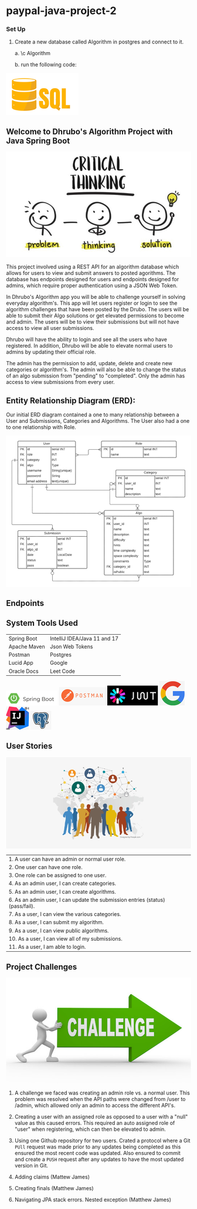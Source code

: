 # paypal-java-project-2

### Set Up
1. Create a new database called Algorithm in postgres and connect to it. 

    a. \c Algorithm

    b. run the following code:

![img_8.png](Images/img_8.png)

## **Welcome to Dhrubo's Algorithm Project with Java Spring Boot**

![img_2.png](Images/img_2.png)

This project involved using a REST API for an algorithm database which allows for users to
view and submit answers to posted agorithms. The database has endpoints designed for users 
and endpoints designed for admins, which require proper authentication using a JSON Web Token.     

In Dhrubo's Algorithm app you will be able to challenge yourself in solving everyday algorithm's.
This app will let users register or login to see the algorithm challenges that have been
posted by the Drubo. The users will be able to submit their Algo solutions or
get elevated permissions to become and admin. The users will be to view their submissions but
will not have access to view all user submissions.

Dhrubo will have the ability to login and see all the users who have registered. 
In addition, Dhrubo will be able to elevate normal users to admins by updating their official 
role. 

The admin has the permission to add, update, delete and create new categories or algorithm's.
The admin will also be able to change the status of an algo submission from "pending" to "completed".
Only the admin has access to view submissions from every user. 

## Entity Relationship Diagram (ERD):

Our initial ERD diagram contained a one to many relationship between a User and Submissions, Categories
and Algorithms. The User also had a one to one relationship with Role. 

![img.png](img.png)

## Endpoints



## System Tools Used

|  |  |
| --- | :--- |
| Spring Boot | IntelliJ IDEA/Java 11 and 17 |
| Apache Maven | Json Web Tokens |
| Postman | Postgres |
| Lucid App | Google |
| Oracle Docs | Leet Code |

![img_9.png](Images/img_9.png) 
![img_14.png](Images/img_14.png) 
![img_11.png](Images/img_11.png)  ![img_12.png](Images/img_12.png) ![img_10.png](Images/img_10.png) ![img_15.png](Images/img_15.png)


## User Stories
![img_4.png](Images/img_4.png)

| |
| --- |
|1. A user can have an admin or normal user role.
|2. One user can have one role.
|3. One role can be assigned to one user.
|4. As an admin user, I can create categories.
|5. As an admin user, I can create algorithms.
|6. As an admin user, I can update the submission entries (status)(pass/fail).
|7. As a user, I can view the various categories.
|8. As a user, I can submit my algorithm.
|9. As a user, I can view public algorithms.
|10. As a user, I can view all of my submissions.
|11. As a user, I am able to login.


## Project Challenges

![img_7.png](Images/img_7.png)

1. A challenge we faced was creating an admin role vs. a normal user. This problem was 
resolved when the API paths were changed from /user to /admin, which allowed only an admin to access
the different API's. 


2. Creating a user with an assigned role as opposed to a user with a "null" value as this caused errors. 
This required an auto assigned role of "user" when registering, which can then be elevated to admin.


3. Using one Github repository for two users. Crated a protocol where a Git `PUll` request was made prior
to any updates being completed as this ensured the most recent code was updated. Also ensured to commit
and create a `PUSH` request after any updates to have the most updated version in Git. 


4. Adding claims (Mattew James)

5. Creating finals (Matthew James)

6. Navigating JPA stack errors. Nested exception (Matthew James)











